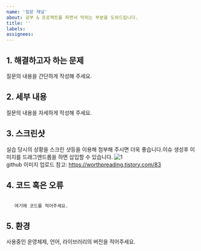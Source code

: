 ```yaml
---
name: '질문 채널'
about: 공부 & 프로젝트를 하면서 막히는 부분을 도와드립니다.
title: ''
labels:
assignees: 
---
```


<!--
본 양식은 질문의 막연함을 도와주기 위한 도움을 드리기 위한 것입니다. 
양식을 참고해서 자유롭게 적어주세요. 필요 없는 부분은 삭제해주세요. 
-->

## 1. 해결하고자 하는 문제
질문의 내용을 간단하게 작성해 주세요.

## 2. 세부 내용
질문의 내용을 자세하게 작성해 주세요.

## 3. 스크린샷
실습 당시의 상황을 스크린 샷등을 이용해 첨부해 주시면 더욱 좋습니다.이슈 생성후 이미지를 드래그앤드롭을 하면 삽입할 수 있습니다.
![1](https://user-images.githubusercontent.com/59238310/112935319-7c1a8c00-915e-11eb-9f17-718216c29f29.gif)
<br>github 이미지 업로드 참고: https://worthpreading.tistory.com/83


## 4. 코드 혹은 오류
```

   여기에 코드를 적어주세요. 

```

## 5. 환경
사용중인 운영체제, 언어, 라이브러리의 버전을 적어주세요.

